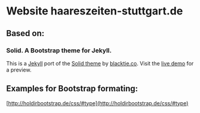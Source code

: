 # Website haareszeiten-stuttgart.de

## Based on: 
### Solid. A Bootstrap theme for Jekyll.


This is a [Jekyll](http://jekyllrb.com/) port of the [Solid theme](http://www.blacktie.co/2014/05/solid-multipurpose-theme/) by [blacktie.co](http://www.blacktie.co/). Visit the [live demo](https://st4ple.github.io/solid-jekyll/) for a preview. 


## Examples for Bootstrap formating:

[http://holdirbootstrap.de/css/#type](http://holdirbootstrap.de/css/#type)